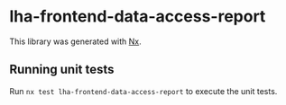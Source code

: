 # lha-frontend-data-access-report

This library was generated with [Nx](https://nx.dev).

## Running unit tests

Run `nx test lha-frontend-data-access-report` to execute the unit tests.
